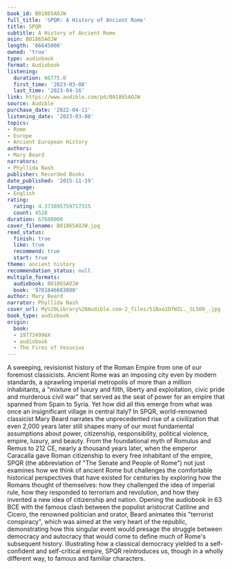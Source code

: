 ```yaml
---
book_id: B01865AOJW
full_title: 'SPQR: A History of Ancient Rome'
title: SPQR
subtitle: A History of Ancient Rome
asin: B01865AOJW
length: '66645000'
owned: 'true'
type: audiobook
format: Audiobook
listening:
  duration: 66775.0
  first_time: '2023-03-08'
  last_time: '2023-04-16'
link: https://www.audible.com/pd/B01865AOJW
source: Audible
purchase_date: '2022-04-11'
listening_date: '2023-03-08'
topics:
- Rome
- Europe
- Ancient European History
authors:
- Mary Beard
narrators:
- Phyllida Nash
publisher: Recorded Books
date_published: '2015-11-19'
language:
- English
rating:
  rating: 4.373895759717315
  count: 4528
duration: 67680000
cover_filename: B01865AOJW.jpg
read_status:
  finish: true
  like: true
  recommend: true
  start: true
theme: ancient history
recommendation_status: null
multiple_formats:
  audiobook: B01865AOJW
  book: '9781846683800'
author: Mary Beard
narrator: Phyllida Nash
cover_url: My%20Library%20Audible.com-2_files/51Bxo1DfWZL._SL500_.jpg
book_type: audiobook
origin:
  book:
  - 197734996X
  - audiobook
  - The Fires of Vesuvius
---
```

A sweeping, revisionist history of the Roman Empire from one of our foremost classicists.
Ancient Rome was an imposing city even by modern standards, a sprawling imperial metropolis of more than a million inhabitants, a "mixture of luxury and filth, liberty and exploitation, civic pride and murderous civil war" that served as the seat of power for an empire that spanned from Spain to Syria. Yet how did all this emerge from what was once an insignificant village in central Italy?
In SPQR, world-renowned classicist Mary Beard narrates the unprecedented rise of a civilization that even 2,000 years later still shapes many of our most fundamental assumptions about power, citizenship, responsibility, political violence, empire, luxury, and beauty. From the foundational myth of Romulus and Remus to 212 CE, nearly a thousand years later, when the emperor Caracalla gave Roman citizenship to every free inhabitant of the empire, SPQR (the abbreviation of "The Senate and People of Rome") not just examines how we think of ancient Rome but challenges the comfortable historical perspectives that have existed for centuries by exploring how the Romans thought of themselves: how they challenged the idea of imperial rule, how they responded to terrorism and revolution, and how they invented a new idea of citizenship and nation.
Opening the audiobook in 63 BCE with the famous clash between the populist aristocrat Catiline and Cicero, the renowned politician and orator, Beard animates this "terrorist conspiracy", which was aimed at the very heart of the republic, demonstrating how this singular event would presage the struggle between democracy and autocracy that would come to define much of Rome's subsequent history. Illustrating how a classical democracy yielded to a self-confident and self-critical empire, SPQR reintroduces us, though in a wholly different way, to famous and familiar characters.
